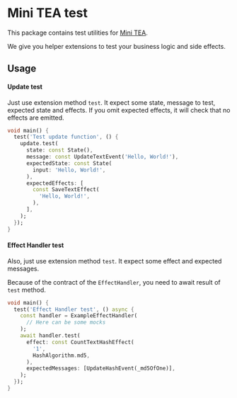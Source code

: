 # Mini TEA test

This package contains test utilities for [Mini TEA](https://github.com/Vorkytaka/mini_tea).

We give you helper extensions to test your business logic and side effects.

## Usage

#### Update test

Just use extension method `test`.
It expect some state, message to test, expected state and effects.
If you omit expected effects, it will check that no effects are emitted.

```dart
void main() {
  test('Test update function', () {
    update.test(
      state: const State(),
      message: const UpdateTextEvent('Hello, World!'),
      expectedState: const State(
        input: 'Hello, World!',
      ),
      expectedEffects: [
        const SaveTextEffect(
          'Hello, World!',
        ),
      ],
    );
  });
}
```

#### Effect Handler test

Also, just use extension method `test`.
It expect some effect and expected messages.

Because of the contract of the `EffectHandler`, you need to await result of `test` method.

```dart
void main() {
  test('Effect Handler test', () async {
    const handler = ExampleEffectHandler(
      // Here can be some mocks
    );
    await handler.test(
      effect: const CountTextHashEffect(
        '1',
        HashAlgorithm.md5,
      ),
      expectedMessages: [UpdateHashEvent(_md5OfOne)],
    );
  });
}
```